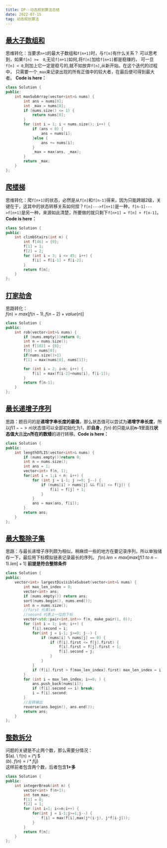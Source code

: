 ```yaml
---
title: DP--动态规划算法总结
date: 2022-07-15
tag: 动态规划算法
---
```

## [最大子数组和](https://leetcode.cn/problems/maximum-subarray/)
思维转化：当要求`n+1`的最大子数组和`f[n+1]`时，与`f[n]`有什么关系？
可以思考到，如果`f[n] >=  0`,无论`f[n+1]`如何,将`f[n]`加给`f[n+1]`都是稳赚的，
可一旦`f[n] < 0`,则加上它一定是稳亏的,就不如放弃`f[n]`,从新开始。在这个迭代的过程中，
只需要一个`_max`来记录出现的所有正值中的较大者，在最后便可得到最大者。
**Code is here：**
```cpp
class Solution {
public:
    int maxSubArray(vector<int>& nums) {
        int ans = nums[0];
        int _max = nums[0];
        if (nums.size() <= 1) {
            return nums[0];
        }
        for (int i = 1; i < nums.size(); i++) {
            if (ans < 0) {
                ans = nums[i];
            }else {
                ans += nums[i];
            } 
            _max = max(ans, _max);
        }      
        return _max;
    }
};
```
## [爬楼梯](https://leetcode.cn/problems/climbing-stairs/submissions/)
思维转化：爬`f[n+1]`的状态，必然是从`f[n]`和`f[n-1]`得来，因为只能跨越2级，关键在于，这其中的状态转移关系如何捏？`f[n]--->f[n+1]`是一种，`f[n-1]--->f[n+1]`是另一种，来源如此清楚，所要做的就只剩下`f[n+1] = f[n] + f[n-1]`。**Code is here：**
```cpp
class Solution {
public:
    int climbStairs(int n) {
        int f[46] = {0};
        f[1] = 1;
        f[2] = 2;
        for (int i = 3; i <= 45; i++) {
            f[i] = f[i-1] + f[i-2];
        }
        return f[n];
    }
};
```
## [打家劫舍](https://leetcode.cn/problems/house-robber/)
思路转化：
<br>
$f(n) =max 
 [f(n-1) ,
f(n-2)+value(n)
 ]$
<br>

```cpp
class Solution {
public:
    int rob(vector<int>& nums) {
        if (nums.empty())return 0;
        int n = nums.size();
        int f[102] = {0};
        f[0] = nums[0];
        if(nums.size()>1)
        f[1] = max(nums[0], nums[1]);

        for (int i = 2; i<n; i++) {
            f[i] = max(f[i-2]+nums[i], f[i-1]);
        }
        return f[n-1];
    }
};
```
## [最长递增子序列](https://leetcode.cn/problems/longest-increasing-subsequence/)
思路：题目问的是**递增字串长度的最值**，那么状态值可以尝试为**递增字串长度**，所以$f(1-->n)$状态值可以全部初始化为1，即**自身**，$f(n)$ 的只能从前**n-1**里面找**状态值大**且**比n所在的数矮**的进行转移。**Code is here：**
```cpp
class Solution {
public:
    int lengthOfLIS(vector<int>& nums) {
        if (nums.empty())return 0;
        int n = nums.size();
        int ans = 1;
        vector<int> f(n, 1);
        for(int i = 1;i < n; i++) {
            for (int j = i-1; j >=0; j--) {
                if (nums[i] > nums[j] && f[i] <= f[j]) {
                    f[i] = f[j] + 1;
                }
            }
            ans = max(ans, f[i]);
        }
        return ans;
    }
};
```
## [最大整除子集](https://leetcode.cn/problems/largest-divisible-subset/)
思路：与最长递增子序列颇为相似，稍麻烦一些的地方在要记录序列，所以单独储存一下，最后用下标模拟链表记录最长的序列。
$f(n).len = max [ max[f(1\ to \ n-1).len]+1]$ **前提是符合整除条件**
```cpp
class Solution {
public:
    vector<int> largestDivisibleSubset(vector<int>& nums) {
        int max_len_index = 0;
        vector<int> ans;
        if (nums.empty()) return ans;
        sort(nums.begin(), nums.end());
        int n = nums.size();
        //first 代表len
        //second 代表上一位的下标
        vector<std::pair<int,int>> f(n, make_pair(1, 0));
        for (int i = 1; i<n; i++) {
            f[i].second = i;
            for(int j = i-1; j>=0; j--) {
                if (nums[i] % nums[j] == 0) {
                    if (f[i].first <= f[j].first) {
                        f[i].first = f[j].first + 1;
                        f[i].second = j;
                    }
                }
            }
            if (f[i].first > f[max_len_index].first) max_len_index = i;
        }
        for (int i = max_len_index; i>=0; ) {
            ans.push_back(nums[i]);
            if (f[i].second == i) break;
            i = f[i].second;
        }
        //反转输出
        reverse(ans.begin(), ans.end());
        return ans;
    }
};
```
## [整数拆分](https://leetcode.cn/problems/integer-break/submissions/)
问题的关键是不止两个数，那么需要分情况：<br>
$(a). \ f(n) = i*j $<br>
$(b). \ f(n) = i*f(j)$
<br>
这样前者包含两个数，后者包含**1+多**
```cpp
class Solution {
public:
    int integerBreak(int n) {
        vector<int> f(n+1);
        int tem_max;
        f[1] = 0;
        f[2] = 1;
        for (int i=1; i<=n;i++) {
            for(int j = i-1;j>=1;j--) {
                f[i] = max(f[i],max(j*(i-j), j*f[i-j]));
            }
        }
        return f[n];
    }
};
```